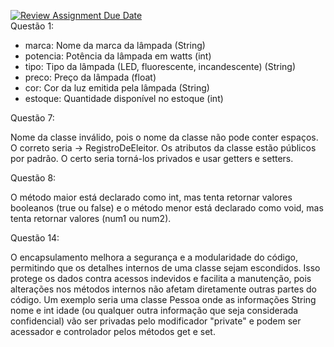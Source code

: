 [![Review Assignment Due Date](https://classroom.github.com/assets/deadline-readme-button-22041afd0340ce965d47ae6ef1cefeee28c7c493a6346c4f15d667ab976d596c.svg)](https://classroom.github.com/a/4j22Em04)\
Questão 1:
<ul>
  <li>marca: Nome da marca da lâmpada (String)</li>
  <li>potencia: Potência da lâmpada em watts (int)</li>
  <li>tipo: Tipo da lâmpada (LED, fluorescente, incandescente) (String)</li>
  <li>preco: Preço da lâmpada (float)</li>
  <li>cor: Cor da luz emitida pela lâmpada (String)</li>
  <li>estoque: Quantidade disponível no estoque (int)</li>
</ul>
 
Questão 7: 
 
Nome da classe inválido, pois o nome da classe não pode conter espaços. O correto seria -> RegistroDeEleitor. 
Os atributos da classe estão públicos por padrão. O certo seria torná-los privados e usar getters e setters. 
 
Questão 8: 
 
O método maior está declarado como int, mas tenta retornar valores booleanos (true ou false) e o método menor está declarado como void, mas tenta retornar valores (num1 ou num2). 
 
Questão 14: 
 
O encapsulamento melhora a segurança e a modularidade do código, permitindo que os detalhes internos de uma classe sejam escondidos. Isso protege os dados contra acessos indevidos e facilita a manutenção, pois alterações nos métodos internos não afetam diretamente outras partes do código. Um exemplo seria uma classe Pessoa onde as informações String nome e int idade (ou qualquer outra informação que seja considerada confidencial) vão ser privadas pelo modificador "private" e podem ser acessador e controlador pelos métodos get e set.
